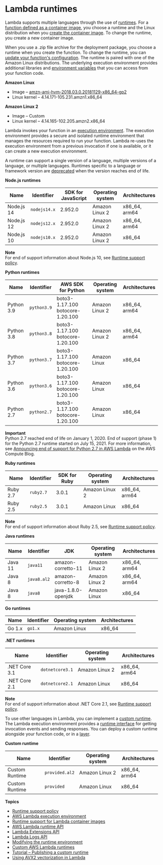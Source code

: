 # Lambda runtimes<a name="lambda-runtimes"></a>

Lambda supports multiple languages through the use of [runtimes](gettingstarted-concepts.md#gettingstarted-concepts-runtime)\. For a [function defined as a container image](configuration-images.md), you choose a runtime and the Linux distribution when you [create the container image](images-create.md)\. To change the runtime, you create a new container image\.

When you use a \.zip file archive for the deployment package, you choose a runtime when you create the function\. To change the runtime, you can [update your function's configuration](configuration-function-zip.md)\. The runtime is paired with one of the Amazon Linux distributions\. The underlying execution environment provides additional libraries and [environment variables](configuration-envvars.md) that you can access from your function code\.

**Amazon Linux**
+ Image – [amzn\-ami\-hvm\-2018\.03\.0\.20181129\-x86\_64\-gp2](https://console.aws.amazon.com/ec2/v2/home#Images:visibility=public-images;search=amzn-ami-hvm-2018.03.0.20181129-x86_64-gp2)
+ Linux kernel – 4\.14\.171\-105\.231\.amzn1\.x86\_64

**Amazon Linux 2**
+ Image – Custom
+ Linux kernel – 4\.14\.165\-102\.205\.amzn2\.x86\_64

Lambda invokes your function in an [execution environment](runtimes-context.md)\. The execution environment provides a secure and isolated runtime environment that manages the resources required to run your function\. Lambda re\-uses the execution environment from a previous invocation if one is available, or it can create a new execution environment\. 

A runtime can support a single version of a language, multiple versions of a language, or multiple languages\. Runtimes specific to a language or framework version are [deprecated](runtime-support-policy.md) when the version reaches end of life\.


**Node\.js runtimes**  

| Name | Identifier | SDK for JavaScript | Operating system | Architectures | 
| --- | --- | --- | --- | --- | 
|  Node\.js 14  |  `nodejs14.x`  |  2\.952\.0  |  Amazon Linux 2  |  x86\_64, arm64  | 
|  Node\.js 12  |  `nodejs12.x`  |  2\.952\.0  |  Amazon Linux 2  |  x86\_64, arm64  | 
|  Node\.js 10  |  `nodejs10.x`  |  2\.952\.0  |  Amazon Linux 2  |  x86\_64  | 

**Note**  
For end of support information about Node\.js 10, see [Runtime support policy](runtime-support-policy.md)\.


**Python runtimes**  

| Name | Identifier | AWS SDK for Python | Operating system | Architectures | 
| --- | --- | --- | --- | --- | 
|  Python 3\.9  |  `python3.9`  |  boto3\-1\.17\.100 botocore\-1\.20\.100  |  Amazon Linux 2  |  x86\_64, arm64  | 
|  Python 3\.8  |  `python3.8`  |  boto3\-1\.17\.100 botocore\-1\.20\.100  |  Amazon Linux 2  |  x86\_64, arm64  | 
|  Python 3\.7  |  `python3.7`  |  boto3\-1\.17\.100 botocore\-1\.20\.100  |  Amazon Linux  |  x86\_64  | 
|  Python 3\.6  |  `python3.6`  |  boto3\-1\.17\.100 botocore\-1\.20\.100  |  Amazon Linux  |  x86\_64  | 
|  Python 2\.7  |  `python2.7`  |  boto3\-1\.17\.100 botocore\-1\.20\.100  |  Amazon Linux  |  x86\_64  | 

**Important**  
Python 2\.7 reached end of life on January 1, 2020\. End of support \(phase 1\) for the Python 2\.7 runtime started on July 15, 2021\. For more information, see [Announcing end of support for Python 2\.7 in AWS Lambda](http://aws.amazon.com/blogs/compute/announcing-end-of-support-for-python-2-7-in-aws-lambda/) on the AWS Compute Blog\.


**Ruby runtimes**  

| Name | Identifier | SDK for Ruby | Operating system | Architectures | 
| --- | --- | --- | --- | --- | 
|  Ruby 2\.7  |  `ruby2.7`  |  3\.0\.1  |  Amazon Linux 2  |  x86\_64, arm64  | 
|  Ruby 2\.5  |  `ruby2.5`  |  3\.0\.1  |  Amazon Linux  |  x86\_64  | 

**Note**  
For end of support information about Ruby 2\.5, see [Runtime support policy](runtime-support-policy.md)\.


**Java runtimes**  

| Name | Identifier | JDK | Operating system | Architectures | 
| --- | --- | --- | --- | --- | 
|  Java 11  |  `java11`  |  amazon\-corretto\-11  |  Amazon Linux 2  |  x86\_64, arm64  | 
|  Java 8  |  `java8.al2`  |  amazon\-corretto\-8  |  Amazon Linux 2  |  x86\_64, arm64  | 
|  Java 8  |  `java8`  |  java\-1\.8\.0\-openjdk  |  Amazon Linux  |  x86\_64  | 


**Go runtimes**  

| Name | Identifier | Operating system | Architectures | 
| --- | --- | --- | --- | 
|  Go 1\.x  |  `go1.x`  |  Amazon Linux  |  x86\_64  | 


**\.NET runtimes**  

| Name | Identifier | Operating system | Architectures | 
| --- | --- | --- | --- | 
|  \.NET Core 3\.1  |  `dotnetcore3.1`  |  Amazon Linux 2  |  x86\_64, arm64  | 
|  \.NET Core 2\.1  |  `dotnetcore2.1`  |  Amazon Linux  |  x86\_64  | 

**Note**  
For end of support information about \.NET Core 2\.1, see [Runtime support policy](runtime-support-policy.md)\.

To use other languages in Lambda, you can implement a [custom runtime](runtimes-custom.md)\. The Lambda execution environment provides a [runtime interface](runtimes-api.md) for getting invocation events and sending responses\. You can deploy a custom runtime alongside your function code, or in a [layer](configuration-layers.md)\.


**Custom runtime**  

| Name | Identifier | Operating system | Architectures | 
| --- | --- | --- | --- | 
|  Custom Runtime  |  `provided.al2`  |  Amazon Linux 2  |  x86\_64, arm64  | 
|  Custom Runtime  |  `provided`  |  Amazon Linux  |  x86\_64  | 

**Topics**
+ [Runtime support policy](runtime-support-policy.md)
+ [AWS Lambda execution environment](runtimes-context.md)
+ [Runtime support for Lambda container images](runtimes-images.md)
+ [AWS Lambda runtime API](runtimes-api.md)
+ [Lambda Extensions API](runtimes-extensions-api.md)
+ [Lambda Logs API](runtimes-logs-api.md)
+ [Modifying the runtime environment](runtimes-modify.md)
+ [Custom AWS Lambda runtimes](runtimes-custom.md)
+ [Tutorial – Publishing a custom runtime](runtimes-walkthrough.md)
+ [Using AVX2 vectorization in Lambda](runtimes-avx2.md)